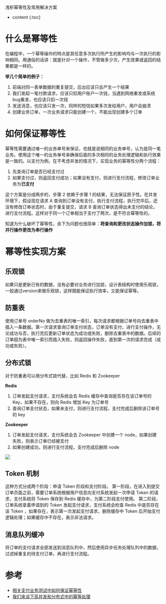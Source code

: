 浅析幂等性及常用解决方案
* content
{:toc}

# 什么是幂等性

在编程中，一个幂等操作的特点是其任意多次执行所产生的影响均与一次执行的影响相同。用通俗的话讲：就是针对一个操作，不管做多少次，产生效果或返回的结果都是一样的。

**举几个简单的例子：**

1. 前端对同一表单数据的重复提交，后台应该只会产生一个结果
2. 我们发起一笔付款请求，应该只扣用户账户一次钱，当遇到网络重发或系统bug重发，也应该只扣一次钱
3. 发送消息，也应该只发一次，同样的短信如果多次发给用户，用户会崩溃
4. 创建业务订单，一次业务请求只能创建一个，不能出现创建多个订单

# 如何保证幂等性

幂等性需要通过唯一的业务单号来保证，也就是说相同的业务单号，认为是同一笔业务。使用这个唯一的业务单号来确保后面的多次相同的业务处理逻辑和执行效果是一致的。以支付为例，在不考虑并发的情况下，实现业务的幂等性分两个流程：

1. 先查询订单是否已经支付过
2. 如果支付过，则返回支付成功；如果没有支付，则进行支付流程，修改订单业务为**已支付**

这个方案是分成两步的，步骤 2 依赖于步骤 1 的结果，无法保证原子性。在并发环境下，假设现在请求 A 查询到订单没有支付，执行支付流程，执行完毕后，还没有修改订单状态时，由于重复提交，请求 B 查询订单状态得出未支付的结论，进行支付流程。这样对于同一个订单相当于支付了两次，是不符合幂等性的。

知道为什么破坏了幂等性，余下为问题也很简单：**将查询和更改状态操作加锁，将并行操作更改为串行操作**

# 幂等性实现方案

## 乐观锁

如果只是更新已有的数据，没有必要对业务进行加锁，设计表结构时使用乐观锁，一般通过version来做乐观锁，这样既能保证执行效率，又能保证幂等。

## 防重表

使用订单号 orderNo 做为去重表的唯一索引，每次请求都根据订单号向去重表中插入一条数据。第一次请求查询订单支付状态，订单没有支付，进行支付操作，无论成功与否，执行完后更新订单状态为成功或失败，删除去重表中的数据。后续的订单因为表中唯一索引而插入失败，则返回操作失败，直到第一次的请求完成（成功或失败）。

## 分布式锁

对于防重表可以用分布式锁代替，比如 Redis 和 Zookeeper

**Redis**

1. 订单发起支付请求，支付系统会去 Redis 缓存中查询是否存在该订单号的 Key，如果不存在，则向 Redis 增加 Key 为订单号
2. 查询订单支付状态，如果未支付，则进行支付流程，支付完成后删除该订单号的 key

**Zookeeper**

1. 订单发起支付请求，支付系统会去 Zookeeper 中创建一个 node，如果创建失败，则表示订单已经被支付
2. 如果创建成功，则进行支付流程，支付完成后删除 node

![](https://github.com/daydreamdev/MeetingFilm/raw/master/pic/%E5%B9%82%E7%AD%89%E6%80%A7.png)

##  Token  机制

这种方式分成两个阶段：申请 Token 阶段和支付阶段。 第一阶段，在进入到提交订单页面之前，需要订单系统根据用户信息向支付系统发起一次申请 Token 的请求，支付系统将 Token 保存到 Redis 缓存中，为第二阶段支付使用。 第二阶段，订单系统拿着申请到的 Token 发起支付请求，支付系统会检查 Redis 中是否存在该 Token ，如果存在，表示第一次发起支付请求，删除缓存中 Token 后开始支付逻辑处理；如果缓存中不存在，表示非法请求。

## 消息队列缓冲

将订单的支付请求全部发送到消息队列中，然后使用异步任务处理队列中的数据，过滤掉重复的待支付订单，再进行支付流程。

# 参考

- [相关支付业务测试中如何保证幂等性](https://mp.weixin.qq.com/s/m1TCrfbNXvm7OOhEg-Iv6w)
- [我们来谈下高并发和分布式中的幂等处理](https://juejin.im/post/5c05f233e51d4524860fc51a)
